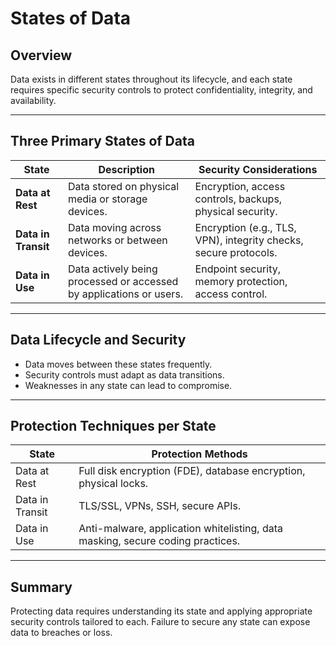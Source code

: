 # States of Data

## Overview

Data exists in different states throughout its lifecycle, and each state requires specific security controls to protect confidentiality, integrity, and availability.

---

## Three Primary States of Data

| State              | Description                                  | Security Considerations                         |
|--------------------|----------------------------------------------|------------------------------------------------|
| **Data at Rest**    | Data stored on physical media or storage devices. | Encryption, access controls, backups, physical security. |
| **Data in Transit** | Data moving across networks or between devices.    | Encryption (e.g., TLS, VPN), integrity checks, secure protocols. |
| **Data in Use**     | Data actively being processed or accessed by applications or users. | Endpoint security, memory protection, access control. |

---

## Data Lifecycle and Security

- Data moves between these states frequently.
- Security controls must adapt as data transitions.
- Weaknesses in any state can lead to compromise.

---

## Protection Techniques per State

| State           | Protection Methods                                           |
|-----------------|--------------------------------------------------------------|
| Data at Rest    | Full disk encryption (FDE), database encryption, physical locks. |
| Data in Transit | TLS/SSL, VPNs, SSH, secure APIs.                             |
| Data in Use     | Anti-malware, application whitelisting, data masking, secure coding practices. |

---

## Summary

Protecting data requires understanding its state and applying appropriate security controls tailored to each. Failure to secure any state can expose data to breaches or loss.

